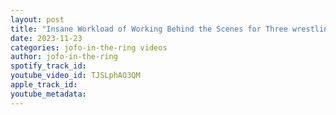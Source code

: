 ```yaml
---
layout: post
title: "Insane Workload of Working Behind the Scenes for Three wrestling  Companies"
date: 2023-11-23
categories: jofo-in-the-ring videos
author: jofo-in-the-ring
spotify_track_id: 
youtube_video_id: TJSLphAO3QM
apple_track_id: 
youtube_metadata: 
---
```

